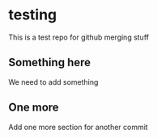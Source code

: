# testing

This is a test repo for github merging stuff


## Something here

We need to add something


## One more

Add one more section for another commit
